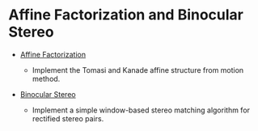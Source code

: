 # Affine Factorization and Binocular Stereo

- [Affine Factorization](https://github.com/hongbozheng/computer-vision/tree/main/assignment_5/affine_fact)

  - Implement the Tomasi and Kanade affine structure from motion method.

- [Binocular Stereo](https://github.com/hongbozheng/computer-vision/tree/main/assignment_5/binocular_stereo)

  - Implement a simple window-based stereo matching algorithm for rectified stereo 
  pairs.
